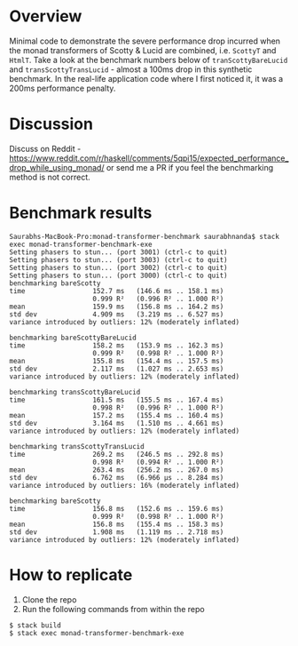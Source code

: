 # Overview

Minimal code to demonstrate the severe performance drop incurred when the monad transformers of Scotty & Lucid are combined, i.e. `ScottyT` and `HtmlT`. Take a look at the benchmark numbers below of `tranScottyBareLucid` and `transScottyTransLucid` - almost a 100ms drop in this synthetic benchmark. In the real-life application code where I first noticed it, it was a 200ms performance penalty.

# Discussion

Discuss on Reddit - https://www.reddit.com/r/haskell/comments/5qpi15/expected_performance_drop_while_using_monad/ or send me a PR if you feel the benchmarking method is not correct.

# Benchmark results

```
Saurabhs-MacBook-Pro:monad-transformer-benchmark saurabhnanda$ stack exec monad-transformer-benchmark-exe
Setting phasers to stun... (port 3001) (ctrl-c to quit)
Setting phasers to stun... (port 3003) (ctrl-c to quit)
Setting phasers to stun... (port 3002) (ctrl-c to quit)
Setting phasers to stun... (port 3000) (ctrl-c to quit)
benchmarking bareScotty
time                 152.7 ms   (146.6 ms .. 158.1 ms)
                     0.999 R²   (0.996 R² .. 1.000 R²)
mean                 159.9 ms   (156.8 ms .. 164.2 ms)
std dev              4.909 ms   (3.219 ms .. 6.527 ms)
variance introduced by outliers: 12% (moderately inflated)

benchmarking bareScottyBareLucid
time                 158.2 ms   (153.9 ms .. 162.3 ms)
                     0.999 R²   (0.998 R² .. 1.000 R²)
mean                 155.8 ms   (154.4 ms .. 157.5 ms)
std dev              2.117 ms   (1.027 ms .. 2.653 ms)
variance introduced by outliers: 12% (moderately inflated)

benchmarking transScottyBareLucid
time                 161.5 ms   (155.5 ms .. 167.4 ms)
                     0.998 R²   (0.996 R² .. 1.000 R²)
mean                 157.2 ms   (155.4 ms .. 160.4 ms)
std dev              3.164 ms   (1.510 ms .. 4.661 ms)
variance introduced by outliers: 12% (moderately inflated)

benchmarking transScottyTransLucid
time                 269.2 ms   (246.5 ms .. 292.8 ms)
                     0.998 R²   (0.994 R² .. 1.000 R²)
mean                 263.4 ms   (256.2 ms .. 267.0 ms)
std dev              6.762 ms   (6.966 μs .. 8.284 ms)
variance introduced by outliers: 16% (moderately inflated)

benchmarking bareScotty
time                 156.8 ms   (152.6 ms .. 159.6 ms)
                     0.999 R²   (0.998 R² .. 1.000 R²)
mean                 156.8 ms   (155.4 ms .. 158.3 ms)
std dev              1.908 ms   (1.119 ms .. 2.718 ms)
variance introduced by outliers: 12% (moderately inflated)
```

# How to replicate

1. Clone the repo
2. Run the following commands from within the repo

```
$ stack build
$ stack exec monad-transformer-benchmark-exe
```
